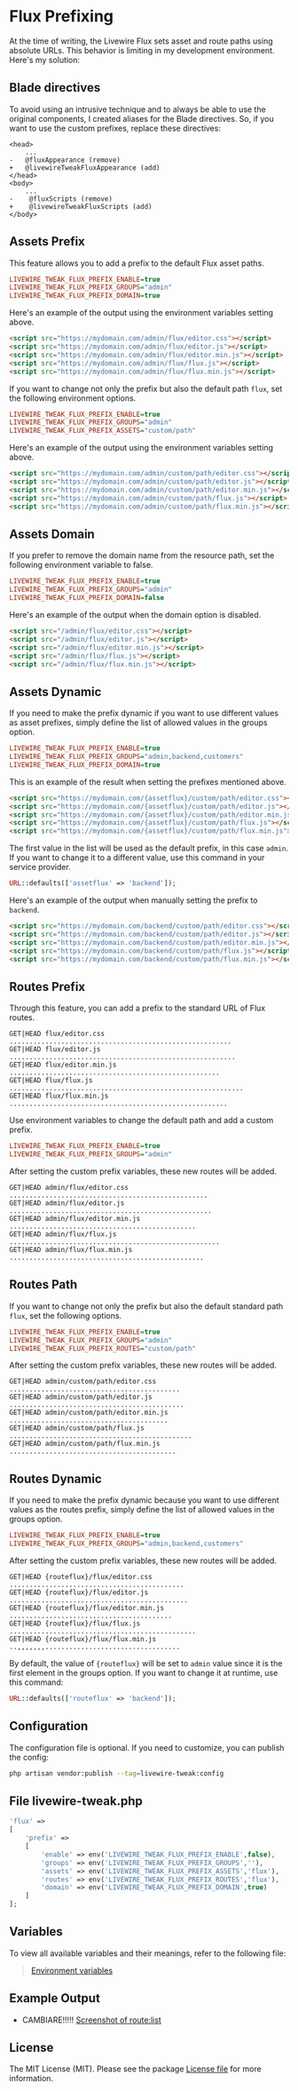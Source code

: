 # Flux Prefixing

At the time of writing, the Livewire Flux sets asset and route paths using absolute URLs. This behavior is limiting in my development environment. Here's my solution:

## Blade directives

To avoid using an intrusive technique and to always be able to use the original components, I created aliases for the Blade directives. So, if you want to use the custom prefixes, replace these directives:

```blade
<head>
    ...
-   @fluxAppearance (remove)
+   @livewireTweakFluxAppearance (add)
</head>
<body>
    ...
-    @fluxScripts (remove)
+    @livewireTweakFluxScripts (add)
</body>
```

## Assets Prefix

This feature allows you to add a prefix to the default Flux asset paths.

```ini
LIVEWIRE_TWEAK_FLUX_PREFIX_ENABLE=true
LIVEWIRE_TWEAK_FLUX_PREFIX_GROUPS="admin"
LIVEWIRE_TWEAK_FLUX_PREFIX_DOMAIN=true
```

Here's an example of the output using the environment variables setting above.

```html
<script src="https://mydomain.com/admin/flux/editor.css"></script>
<script src="https://mydomain.com/admin/flux/editor.js"></script>
<script src="https://mydomain.com/admin/flux/editor.min.js"></script>
<script src="https://mydomain.com/admin/flux/flux.js"></script>
<script src="https://mydomain.com/admin/flux/flux.min.js"></script>
```

If you want to change not only the prefix but also the default path `flux`, set the following environment options.

```ini
LIVEWIRE_TWEAK_FLUX_PREFIX_ENABLE=true
LIVEWIRE_TWEAK_FLUX_PREFIX_GROUPS="admin"
LIVEWIRE_TWEAK_FLUX_PREFIX_ASSETS="custom/path"
```

Here's an example of the output using the environment variables setting above.

```html
<script src="https://mydomain.com/admin/custom/path/editor.css"></script>
<script src="https://mydomain.com/admin/custom/path/editor.js"></script>
<script src="https://mydomain.com/admin/custom/path/editor.min.js"></script>
<script src="https://mydomain.com/admin/custom/path/flux.js"></script>
<script src="https://mydomain.com/admin/custom/path/flux.min.js"></script>
```

## Assets Domain

If you prefer to remove the domain name from the resource path, set the following environment variable to false.

```ini
LIVEWIRE_TWEAK_FLUX_PREFIX_ENABLE=true
LIVEWIRE_TWEAK_FLUX_PREFIX_GROUPS="admin"
LIVEWIRE_TWEAK_FLUX_PREFIX_DOMAIN=false
```

Here's an example of the output when the domain option is disabled.

```html
<script src="/admin/flux/editor.css"></script>
<script src="/admin/flux/editor.js"></script>
<script src="/admin/flux/editor.min.js"></script>
<script src="/admin/flux/flux.js"></script>
<script src="/admin/flux/flux.min.js"></script>
```

## Assets Dynamic

If you need to make the prefix dynamic if you want to use different values as asset prefixes, simply define the list of allowed values in the groups option.

```ini
LIVEWIRE_TWEAK_FLUX_PREFIX_ENABLE=true
LIVEWIRE_TWEAK_FLUX_PREFIX_GROUPS="admin,backend,customers"
LIVEWIRE_TWEAK_FLUX_PREFIX_DOMAIN=true
```

This is an example of the result when setting the prefixes mentioned above.

```html
<script src="https://mydomain.com/{assetflux}/custom/path/editor.css"></script>
<script src="https://mydomain.com/{assetflux}/custom/path/editor.js"></script>
<script src="https://mydomain.com/{assetflux}/custom/path/editor.min.js"></script>
<script src="https://mydomain.com/{assetflux}/custom/path/flux.js"></script>
<script src="https://mydomain.com/{assetflux}/custom/path/flux.min.js"></script>
```

The first value in the list will be used as the default prefix, in this case `admin`. If you want to change it to a different value, use this command in your service provider.

```php
URL::defaults(['assetflux' => 'backend']);
```

Here's an example of the output when manually setting the prefix to `backend`.

```html
<script src="https://mydomain.com/backend/custom/path/editor.css"></script>
<script src="https://mydomain.com/backend/custom/path/editor.js"></script>
<script src="https://mydomain.com/backend/custom/path/editor.min.js"></script>
<script src="https://mydomain.com/backend/custom/path/flux.js"></script>
<script src="https://mydomain.com/backend/custom/path/flux.min.js"></script>
```

## Routes Prefix

Through this feature, you can add a prefix to the standard URL of Flux routes.

```
GET|HEAD flux/editor.css ........................................................
GET|HEAD flux/editor.js .........................................................
GET|HEAD flux/editor.min.js .....................................................
GET|HEAD flux/flux.js ...........................................................
GET|HEAD flux/flux.min.js .......................................................
```

Use environment variables to change the default path and add a custom prefix.

```ini
LIVEWIRE_TWEAK_FLUX_PREFIX_ENABLE=true
LIVEWIRE_TWEAK_FLUX_PREFIX_GROUPS="admin"
```

After setting the custom prefix variables, these new routes will be added.

```
GET|HEAD admin/flux/editor.css ..................................................
GET|HEAD admin/flux/editor.js ...................................................
GET|HEAD admin/flux/editor.min.js ...............................................
GET|HEAD admin/flux/flux.js .....................................................
GET|HEAD admin/flux/flux.min.js .................................................
```

## Routes Path

If you want to change not only the prefix but also the default standard path `flux`, set the following options.

```ini
LIVEWIRE_TWEAK_FLUX_PREFIX_ENABLE=true
LIVEWIRE_TWEAK_FLUX_PREFIX_GROUPS="admin"
LIVEWIRE_TWEAK_FLUX_PREFIX_ROUTES="custom/path"
```

After setting the custom prefix variables, these new routes will be added.

```
GET|HEAD admin/custom/path/editor.css ...........................................
GET|HEAD admin/custom/path/editor.js ............................................
GET|HEAD admin/custom/path/editor.min.js ........................................
GET|HEAD admin/custom/path/flux.js ..............................................
GET|HEAD admin/custom/path/flux.min.js ..........................................
```

## Routes Dynamic

If you need to make the prefix dynamic because you want to use different values as the routes prefix, simply define the list of allowed values in the groups option.

```ini
LIVEWIRE_TWEAK_FLUX_PREFIX_ENABLE=true
LIVEWIRE_TWEAK_FLUX_PREFIX_GROUPS="admin,backend,customers"
```

After setting the custom prefix variables, these new routes will be added.

```
GET|HEAD {routeflux}/flux/editor.css ............................................
GET|HEAD {routeflux}/flux/editor.js .............................................
GET|HEAD {routeflux}/flux/editor.min.js .........................................
GET|HEAD {routeflux}/flux/flux.js ...............................................
GET|HEAD {routeflux}/flux/flux.min.js ..,,,,,,,..................................
```

By default, the value of `{routeflux}` will be set to `admin` value since it is the first element in the groups option. If you want to change it at runtime, use this command:

```php
URL::defaults(['routeflux' => 'backend']);
```

## Configuration

The configuration file is optional. If you need to customize, you can publish the config:

```bash
php artisan vendor:publish --tag=livewire-tweak:config
```

## File livewire-tweak.php

```php
'flux' =>
[
    'prefix' =>
    [
        'enable' => env('LIVEWIRE_TWEAK_FLUX_PREFIX_ENABLE',false),
        'groups' => env('LIVEWIRE_TWEAK_FLUX_PREFIX_GROUPS',''),
        'assets' => env('LIVEWIRE_TWEAK_FLUX_PREFIX_ASSETS','flux'),
        'routes' => env('LIVEWIRE_TWEAK_FLUX_PREFIX_ROUTES','flux'),
        'domain' => env('LIVEWIRE_TWEAK_FLUX_PREFIX_DOMAIN',true)
    ]
];
```

## Variables

To view all available variables and their meanings, refer to the following file:

> [Environment variables](../../examples/variables.env)

## Example Output

- CAMBIARE!!!!! [Screenshot of route:list](../images/flux-routes.jpg)  

## License

The MIT License (MIT). Please see the package [License file](../../LICENSE) for more information.